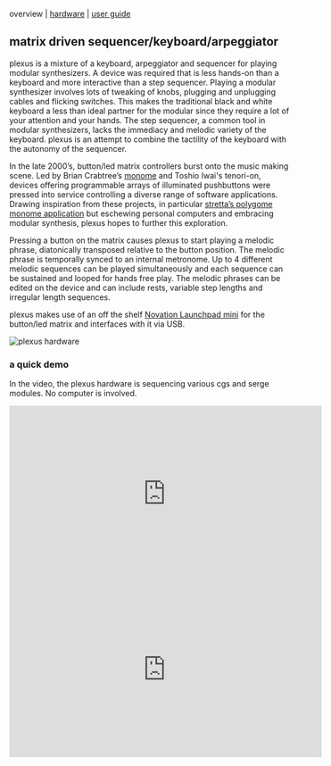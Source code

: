   overview | [hardware](hardware.md) | [user guide](userguide.md)
  
## matrix driven sequencer/keyboard/arpeggiator

plexus is a mixture of a keyboard, arpeggiator and sequencer for playing modular synthesizers.  A device was required that is less hands-on than a keyboard and more interactive than a step sequencer.  Playing a modular synthesizer involves lots of tweaking of knobs, plugging and unplugging cables and flicking switches.  This makes the traditional black and white keyboard a less than ideal partner for the modular since they require a lot of your attention and your hands.  The step sequencer, a common tool in modular synthesizers, lacks the immediacy and melodic variety of the keyboard.  plexus is an attempt to combine the tactility of the keyboard with the autonomy of the sequencer.


In the late 2000’s, button/led matrix controllers burst onto the music making scene.  Led by Brian Crabtree’s [monome](http://monome.org/) and Toshio Iwai's tenori-on, devices offering programmable arrays of illuminated pushbuttons were pressed into service controlling a diverse range of software applications.  Drawing inspiration from these projects, in particular [stretta’s polygome monome application](https://github.com/stretta/BEAP/wiki/MIDI-and-monome) but eschewing personal computers and embracing modular synthesis, plexus hopes to further this exploration.


Pressing a button on the matrix causes plexus to start playing a melodic phrase, diatonically transposed relative to the button position.  The melodic phrase is temporally synced to an internal metronome.  Up to 4 different melodic sequences can be played simultaneously and each sequence can be sustained and looped for hands free play.  The melodic phrases can be edited on the device and can include rests, variable step lengths and irregular length sequences.


plexus makes use of an off the shelf [Novation Launchpad mini](https://global.novationmusic.com/launch/launchpad-mini) for the button/led matrix and interfaces with it via USB.


![plexus hardware ](https://cloud.githubusercontent.com/assets/7449649/25432894/ae2e34f8-2ac9-11e7-8fee-1268903c134e.jpg)

### a quick demo

In the video, the plexus hardware is sequencing various cgs and serge modules.  No computer is involved.
<iframe width="560" height="315" src="https://www.youtube.com/embed/QyVMc5N7K9o" frameborder="0" allowfullscreen></iframe>

<iframe width="560" height="315" src="https://www.youtube.com/embed/0wDnBckuRBQ" frameborder="0" allowfullscreen></iframe>

